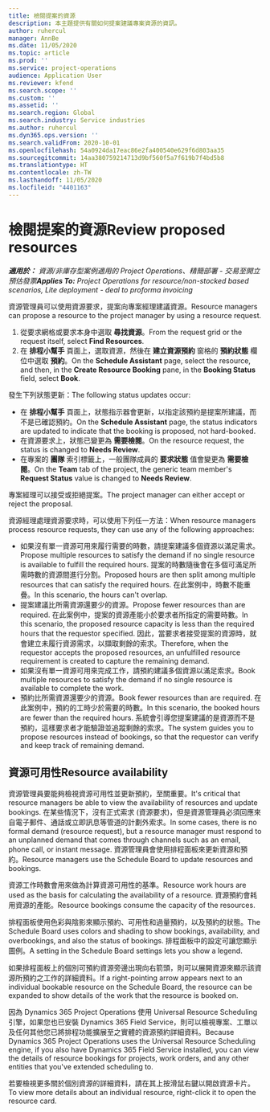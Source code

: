 ```yaml
---
title: 檢閱提案的資源
description: 本主題提供有關如何提案建議專案資源的資訊。
author: ruhercul
manager: AnnBe
ms.date: 11/05/2020
ms.topic: article
ms.prod: ''
ms.service: project-operations
audience: Application User
ms.reviewer: kfend
ms.search.scope: ''
ms.custom: ''
ms.assetid: ''
ms.search.region: Global
ms.search.industry: Service industries
ms.author: ruhercul
ms.dyn365.ops.version: ''
ms.search.validFrom: 2020-10-01
ms.openlocfilehash: 54a0924da17eac86e2fa400540e629f6d803aa35
ms.sourcegitcommit: 14aa380759214713d9bf560f5a7f619b7f4bd5b8
ms.translationtype: HT
ms.contentlocale: zh-TW
ms.lasthandoff: 11/05/2020
ms.locfileid: "4401163"
---
```

# <a name="review-proposed-resources"></a><span data-ttu-id="c8d9c-103">檢閱提案的資源</span><span class="sxs-lookup"><span data-stu-id="c8d9c-103">Review proposed resources</span></span>

<span data-ttu-id="c8d9c-104">_**適用於：** 資源/非庫存型案例適用的 Project Operations、精簡部署 - 交易至開立預估發票_</span><span class="sxs-lookup"><span data-stu-id="c8d9c-104">_**Applies To:** Project Operations for resource/non-stocked based scenarios, Lite deployment - deal to proforma invoicing_</span></span>

<span data-ttu-id="c8d9c-105">資源管理員可以使用資源要求，提案向專案經理建議資源。</span><span class="sxs-lookup"><span data-stu-id="c8d9c-105">Resource managers can propose a resource to the project manager by using a resource request.</span></span>

1. <span data-ttu-id="c8d9c-106">從要求網格或要求本身中選取 **尋找資源**。</span><span class="sxs-lookup"><span data-stu-id="c8d9c-106">From the request grid or the request itself, select **Find Resources**.</span></span>
2. <span data-ttu-id="c8d9c-107">在 **排程小幫手** 頁面上，選取資源，然後在 **建立資源預約** 窗格的 **預約狀態** 欄位中選取 **預約**。</span><span class="sxs-lookup"><span data-stu-id="c8d9c-107">On the **Schedule Assistant** page, select the resource, and then, in the **Create Resource Booking** pane, in the **Booking Status** field, select **Book**.</span></span>

<span data-ttu-id="c8d9c-108">發生下列狀態更新：</span><span class="sxs-lookup"><span data-stu-id="c8d9c-108">The following status updates occur:</span></span>

- <span data-ttu-id="c8d9c-109">在 **排程小幫手** 頁面上，狀態指示器會更新，以指定該預約是提案所建議，而不是已確認預約。</span><span class="sxs-lookup"><span data-stu-id="c8d9c-109">On the **Schedule Assistant** page, the status indicators are updated to indicate that the booking is proposed, not hard-booked.</span></span>
- <span data-ttu-id="c8d9c-110">在資源要求上，狀態已變更為 **需要檢閱**。</span><span class="sxs-lookup"><span data-stu-id="c8d9c-110">On the resource request, the status is changed to **Needs Review**.</span></span>
- <span data-ttu-id="c8d9c-111">在專案的 **團隊** 索引標籤上，一般團隊成員的 **要求狀態** 值會變更為 **需要檢閱**。</span><span class="sxs-lookup"><span data-stu-id="c8d9c-111">On the **Team** tab of the project, the generic team member's **Request Status** value is changed to **Needs Review**.</span></span>

<span data-ttu-id="c8d9c-112">專案經理可以接受或拒絕提案。</span><span class="sxs-lookup"><span data-stu-id="c8d9c-112">The project manager can either accept or reject the proposal.</span></span>

<span data-ttu-id="c8d9c-113">資源經理處理資源要求時，可以使用下列任一方法：</span><span class="sxs-lookup"><span data-stu-id="c8d9c-113">When resource managers process resource requests, they can use any of the following approaches:</span></span>

- <span data-ttu-id="c8d9c-114">如果沒有單一資源可用來履行需要的時數，請提案建議多個資源以滿足需求。</span><span class="sxs-lookup"><span data-stu-id="c8d9c-114">Propose multiple resources to satisfy the demand if no single resource is available to fulfill the required hours.</span></span> <span data-ttu-id="c8d9c-115">提案的時數隨後會在多個可滿足所需時數的資源間進行分割。</span><span class="sxs-lookup"><span data-stu-id="c8d9c-115">Proposed hours are then split among multiple resources that can satisfy the required hours.</span></span> <span data-ttu-id="c8d9c-116">在此案例中，時數不能重疊。</span><span class="sxs-lookup"><span data-stu-id="c8d9c-116">In this scenario, the hours can't overlap.</span></span>
- <span data-ttu-id="c8d9c-117">提案建議比所需資源還要少的資源。</span><span class="sxs-lookup"><span data-stu-id="c8d9c-117">Propose fewer resources than are required.</span></span> <span data-ttu-id="c8d9c-118">在此案例中，提案的資源產能小於要求者所指定的需要時數。</span><span class="sxs-lookup"><span data-stu-id="c8d9c-118">In this scenario, the proposed resource capacity is less than the required hours that the requestor specified.</span></span> <span data-ttu-id="c8d9c-119">因此，當要求者接受提案的資源時，就會建立未履行資源需求，以擷取剩餘的索求。</span><span class="sxs-lookup"><span data-stu-id="c8d9c-119">Therefore, when the requestor accepts the proposed resources, an unfulfilled resource requirement is created to capture the remaining demand.</span></span>
- <span data-ttu-id="c8d9c-120">如果沒有單一資源可用來完成工作，請預約建議多個資源以滿足索求。</span><span class="sxs-lookup"><span data-stu-id="c8d9c-120">Book multiple resources to satisfy the demand if no single resource is available to complete the work.</span></span>
- <span data-ttu-id="c8d9c-121">預約比所需資源還要少的資源。</span><span class="sxs-lookup"><span data-stu-id="c8d9c-121">Book fewer resources than are required.</span></span> <span data-ttu-id="c8d9c-122">在此案例中，預約的工時少於需要的時數。</span><span class="sxs-lookup"><span data-stu-id="c8d9c-122">In this scenario, the booked hours are fewer than the required hours.</span></span> <span data-ttu-id="c8d9c-123">系統會引導您提案建議的是資源而不是預約，這樣要求者才能驗證並追蹤剩餘的索求。</span><span class="sxs-lookup"><span data-stu-id="c8d9c-123">The system guides you to propose resources instead of bookings, so that the requestor can verify and keep track of remaining demand.</span></span>

## <a name="resource-availability"></a><span data-ttu-id="c8d9c-124">資源可用性</span><span class="sxs-lookup"><span data-stu-id="c8d9c-124">Resource availability</span></span>

<span data-ttu-id="c8d9c-125">資源管理員要能夠檢視資源可用性並更新預約，至關重要。</span><span class="sxs-lookup"><span data-stu-id="c8d9c-125">It's critical that resource managers be able to view the availability of resources and update bookings.</span></span> <span data-ttu-id="c8d9c-126">在某些情況下，沒有正式索求 (資源要求)，但是資源管理員必須回應來自電子郵件、通話或立即訊息等管道的計劃外索求。</span><span class="sxs-lookup"><span data-stu-id="c8d9c-126">In some cases, there is no formal demand (resource request), but a resource manager must respond to an unplanned demand that comes through channels such as an email, phone call, or instant message.</span></span> <span data-ttu-id="c8d9c-127">資源管理員會使用排程面板來更新資源和預約。</span><span class="sxs-lookup"><span data-stu-id="c8d9c-127">Resource managers use the Schedule Board to update resources and bookings.</span></span>

<span data-ttu-id="c8d9c-128">資源工作時數會用來做為計算資源可用性的基準。</span><span class="sxs-lookup"><span data-stu-id="c8d9c-128">Resource work hours are used as the basis for calculating the availability of a resource.</span></span> <span data-ttu-id="c8d9c-129">資源預約會耗用資源的產能。</span><span class="sxs-lookup"><span data-stu-id="c8d9c-129">Resource bookings consume the capacity of the resources.</span></span>

<span data-ttu-id="c8d9c-130">排程面板使用色彩與陰影來顯示預約、可用性和過量預約，以及預約的狀態。</span><span class="sxs-lookup"><span data-stu-id="c8d9c-130">The Schedule Board uses colors and shading to show bookings, availability, and overbookings, and also the status of bookings.</span></span> <span data-ttu-id="c8d9c-131">排程面板中的設定可讓您顯示圖例。</span><span class="sxs-lookup"><span data-stu-id="c8d9c-131">A setting in the Schedule Board settings lets you show a legend.</span></span>

<span data-ttu-id="c8d9c-132">如果排程面板上的個別可預約資源旁邊出現向右箭頭，則可以展開資源來顯示該資源所預約之工作的詳細資料。</span><span class="sxs-lookup"><span data-stu-id="c8d9c-132">If a right-pointing arrow appears next to an individual bookable resource on the Schedule Board, the resource can be expanded to show details of the work that the resource is booked on.</span></span>

<span data-ttu-id="c8d9c-133">因為 Dynamics 365 Project Operations 使用 Universal Resource Scheduling 引擎，如果您也已安裝 Dynamics 365 Field Service，則可以檢視專案、工單以及任何其他您已將排程功能擴展至之實體的資源預約詳細資料。</span><span class="sxs-lookup"><span data-stu-id="c8d9c-133">Because Dynamics 365 Project Operations uses the Universal Resource Scheduling engine, if you also have Dynamics 365 Field Service installed, you can view the details of resource bookings for projects, work orders, and any other entities that you've extended scheduling to.</span></span>

<span data-ttu-id="c8d9c-134">若要檢視更多關於個別資源的詳細資料，請在其上按滑鼠右鍵以開啟資源卡片。</span><span class="sxs-lookup"><span data-stu-id="c8d9c-134">To view more details about an individual resource, right-click it to open the resource card.</span></span>

